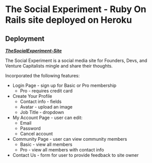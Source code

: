 
# The Social Experiment - Ruby On Rails site deployed on Heroku

## Deployment
***[TheSocialExperiment-Site](https://socialexp-heroku16.herokuapp.com)***

The Social Experiment is a social media site for Founders, Devs, and Venture Capitalists mingle and share their thoughts. 

Incorporated the following features:

* Login Page - sign up for Basic or Pro membership
    * Pro - requires credit card  
* Create Your Profile
    * Contact info - fields
    * Avatar - upload an image
    * Job Title - dropdown
* My Account Page - user can edit:
    * Email
    * Password
    * Cancel account
* Community Page - user can view community members
    * Basic - view all members
    * Pro - view all members with contact info
* Contact Us - form for user to provide feedback to site owner